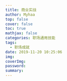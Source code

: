 ```yaml
---
title: 商业实战
author: Myhaa
top: false
cover: false
toc: true
mathjax: false
categories: 职场通用技能
tags:
  - 职场成就
date: 2019-11-20 10:25:06
img:
coverImg:
password:
summary:
---
```

